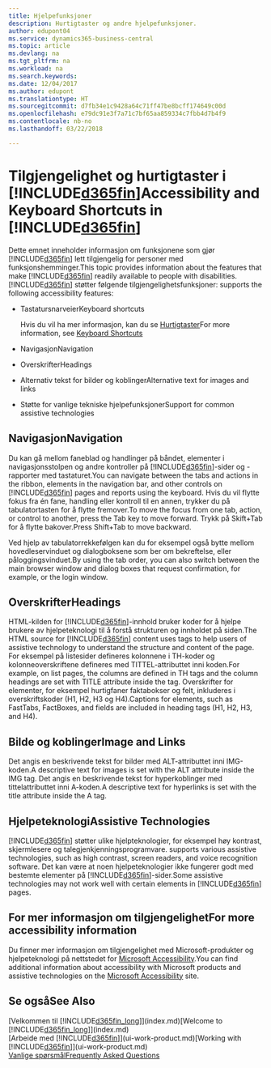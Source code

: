 ```yaml
---
title: Hjelpefunksjoner
description: Hurtigtaster og andre hjelpefunksjoner.
author: edupont04
ms.service: dynamics365-business-central
ms.topic: article
ms.devlang: na
ms.tgt_pltfrm: na
ms.workload: na
ms.search.keywords: 
ms.date: 12/04/2017
ms.author: edupont
ms.translationtype: HT
ms.sourcegitcommit: d7fb34e1c9428a64c71ff47be8bcff174649c00d
ms.openlocfilehash: e79dc91e3f7a71c7bf65aa859334c7fbb4d7b4f9
ms.contentlocale: nb-no
ms.lasthandoff: 03/22/2018

---
```

# <a name="accessibility-and-keyboard-shortcuts-in-included365finincludesd365finmdmd"></a><span data-ttu-id="750f0-103">Tilgjengelighet og hurtigtaster i [!INCLUDE[d365fin](includes/d365fin_md.md)]</span><span class="sxs-lookup"><span data-stu-id="750f0-103">Accessibility and Keyboard Shortcuts in [!INCLUDE[d365fin](includes/d365fin_md.md)]</span></span>
<span data-ttu-id="750f0-104">Dette emnet inneholder informasjon om funksjonene som gjør [!INCLUDE[d365fin](includes/d365fin_md.md)] lett tilgjengelig for personer med funksjonshemminger.</span><span class="sxs-lookup"><span data-stu-id="750f0-104">This topic provides information about the features that make [!INCLUDE[d365fin](includes/d365fin_md.md)] readily available to people with disabilities.</span></span> [!INCLUDE[d365fin](includes/d365fin_md.md)]<span data-ttu-id="750f0-105"> støtter følgende tilgjengelighetsfunksjoner:</span><span class="sxs-lookup"><span data-stu-id="750f0-105"> supports the following accessibility features:</span></span>  

-   <span data-ttu-id="750f0-106">Tastatursnarveier</span><span class="sxs-lookup"><span data-stu-id="750f0-106">Keyboard shortcuts</span></span>

    <span data-ttu-id="750f0-107">Hvis du vil ha mer informasjon, kan du se  [Hurtigtaster](keyboard-shortcuts.md)</span><span class="sxs-lookup"><span data-stu-id="750f0-107">For more information, see [Keyboard Shortcuts](keyboard-shortcuts.md)</span></span>

-   <span data-ttu-id="750f0-108">Navigasjon</span><span class="sxs-lookup"><span data-stu-id="750f0-108">Navigation</span></span>  

-   <span data-ttu-id="750f0-109">Overskrifter</span><span class="sxs-lookup"><span data-stu-id="750f0-109">Headings</span></span>  

-   <span data-ttu-id="750f0-110">Alternativ tekst for bilder og koblinger</span><span class="sxs-lookup"><span data-stu-id="750f0-110">Alternative text for images and links</span></span>  

-   <span data-ttu-id="750f0-111">Støtte for vanlige tekniske hjelpefunksjoner</span><span class="sxs-lookup"><span data-stu-id="750f0-111">Support for common assistive technologies</span></span>  

<!-- moved to separate article
##  <a name="Keyboard"></a> Keyboard Shortcuts in the browser
 [!INCLUDE[d365fin](includes/d365fin_md.md)] supports the keyboard shortcuts that are supported by most web browsers. The keyboard shortcuts described here refer to the U.S. keyboard layout. The layout of the keys on other keyboards may not correspond exactly to the keys on a U.S. keyboard.  

|To do this|Press|  
|----------------|-----------|  
|To move focus to the next or previous control or element on a page, such as buttons, fields, or items in a list.|Tab, Shift+Tab|  
|To enable or access the element or control that is in focus.|Enter|  
|To scroll items up and down in a list.|Up Arrow, Down Arrow|  
|To scroll columns of an item left and right in a list.|Left Arrow, Right Arrow|  
|To open a drop-down list or look up a value for a field.|Alt+Down Arrow|  
|To move focus to the next element outside the list.|Ctrl + Enter|  
|To see the transactions that resulted in a calculated value in a field.|Alt+Right Arrow|  

-->

##  <a name="Navigation"></a> <span data-ttu-id="750f0-112">Navigasjon</span><span class="sxs-lookup"><span data-stu-id="750f0-112">Navigation</span></span>  
 <span data-ttu-id="750f0-113">Du kan gå mellom faneblad og handlinger på båndet, elementer i navigasjonsstolpen og andre kontroller på [!INCLUDE[d365fin](includes/d365fin_md.md)]-sider og -rapporter med tastaturet.</span><span class="sxs-lookup"><span data-stu-id="750f0-113">You can navigate between the tabs and actions in the ribbon, elements in the navigation bar, and other controls on [!INCLUDE[d365fin](includes/d365fin_md.md)] pages and reports using the keyboard.</span></span> <span data-ttu-id="750f0-114">Hvis du vil flytte fokus fra én fane, handling eller kontroll til en annen, trykker du på tabulatortasten for å flytte fremover.</span><span class="sxs-lookup"><span data-stu-id="750f0-114">To move the focus from one tab, action, or control to another, press the Tab key to move forward.</span></span> <span data-ttu-id="750f0-115">Trykk på Skift+Tab for å flytte bakover.</span><span class="sxs-lookup"><span data-stu-id="750f0-115">Press Shift+Tab to move backward.</span></span>  

 <span data-ttu-id="750f0-116">Ved hjelp av tabulatorrekkefølgen kan du for eksempel også bytte mellom hovedleservinduet og dialogboksene som ber om bekreftelse, eller påloggingsvinduet.</span><span class="sxs-lookup"><span data-stu-id="750f0-116">By using the tab order, you can also switch between the main browser window and dialog boxes that request confirmation, for example, or the login window.</span></span>  

##  <a name="Headings"></a> <span data-ttu-id="750f0-117">Overskrifter</span><span class="sxs-lookup"><span data-stu-id="750f0-117">Headings</span></span>  
 <span data-ttu-id="750f0-118">HTML-kilden for [!INCLUDE[d365fin](includes/d365fin_md.md)]-innhold bruker koder for å hjelpe brukere av hjelpeteknologi til å forstå strukturen og innholdet på siden.</span><span class="sxs-lookup"><span data-stu-id="750f0-118">The HTML source for [!INCLUDE[d365fin](includes/d365fin_md.md)] content uses tags to help users of assistive technology to understand the structure and content of the page.</span></span> <span data-ttu-id="750f0-119">For eksempel på listesider defineres kolonnene i TH-koder og kolonneoverskriftene defineres med TITTEL-attributtet inni koden.</span><span class="sxs-lookup"><span data-stu-id="750f0-119">For example, on list pages, the columns are defined in TH tags and the column headings are set with TITLE attribute inside the tag.</span></span> <span data-ttu-id="750f0-120">Overskrifter for elementer, for eksempel hurtigfaner faktabokser og felt, inkluderes i overskriftskoder (H1, H2, H3 og H4).</span><span class="sxs-lookup"><span data-stu-id="750f0-120">Captions for elements, such as FastTabs, FactBoxes, and fields are included in heading tags (H1, H2, H3, and H4).</span></span>  

##  <a name="Images"></a> <span data-ttu-id="750f0-121">Bilde og koblinger</span><span class="sxs-lookup"><span data-stu-id="750f0-121">Image and Links</span></span>  
 <span data-ttu-id="750f0-122">Det angis en beskrivende tekst for bilder med ALT-attributtet inni IMG-koden.</span><span class="sxs-lookup"><span data-stu-id="750f0-122">A descriptive text for images is set with the ALT attribute inside the IMG tag.</span></span> <span data-ttu-id="750f0-123">Det angis en beskrivende tekst for hyperkoblinger med tittelattributtet inni A-koden.</span><span class="sxs-lookup"><span data-stu-id="750f0-123">A descriptive text for hyperlinks is set with the title attribute inside the A tag.</span></span>  

##  <a name="AssistiveTech"></a> <span data-ttu-id="750f0-124">Hjelpeteknologi</span><span class="sxs-lookup"><span data-stu-id="750f0-124">Assistive Technologies</span></span>  
[!INCLUDE[d365fin](includes/d365fin_md.md)]<span data-ttu-id="750f0-125"> støtter ulike hjelpteknologier, for eksempel høy kontrast, skjermlesere og talegjenkjenningsprogramvare.</span><span class="sxs-lookup"><span data-stu-id="750f0-125"> supports various assistive technologies, such as high contrast, screen readers, and voice recognition software.</span></span> <span data-ttu-id="750f0-126">Det kan være at noen hjelpeteknologier ikke fungerer godt med bestemte elementer på [!INCLUDE[d365fin](includes/d365fin_md.md)]-sider.</span><span class="sxs-lookup"><span data-stu-id="750f0-126">Some assistive technologies may not work well with certain elements in [!INCLUDE[d365fin](includes/d365fin_md.md)] pages.</span></span>  

## <a name="for-more-accessibility-information"></a><span data-ttu-id="750f0-127">For mer informasjon om tilgjengelighet</span><span class="sxs-lookup"><span data-stu-id="750f0-127">For more accessibility information</span></span>  
<span data-ttu-id="750f0-128">Du finner mer informasjon om tilgjengelighet med Microsoft-produkter og hjelpeteknologi på nettstedet for [Microsoft Accessibility](http://go.microsoft.com/fwlink/?LinkId=262160).</span><span class="sxs-lookup"><span data-stu-id="750f0-128">You can find additional information about accessibility with Microsoft products and assistive technologies on the [Microsoft Accessibility](http://go.microsoft.com/fwlink/?LinkId=262160) site.</span></span>

## <a name="see-also"></a><span data-ttu-id="750f0-129">Se også</span><span class="sxs-lookup"><span data-stu-id="750f0-129">See Also</span></span>
<span data-ttu-id="750f0-130">[Velkommen til [!INCLUDE[d365fin_long](includes/d365fin_long_md.md)]](index.md)</span><span class="sxs-lookup"><span data-stu-id="750f0-130">[Welcome to [!INCLUDE[d365fin_long](includes/d365fin_long_md.md)]](index.md)</span></span>  
<span data-ttu-id="750f0-131">[Arbeide med [!INCLUDE[d365fin](includes/d365fin_md.md)]](ui-work-product.md)</span><span class="sxs-lookup"><span data-stu-id="750f0-131">[Working with [!INCLUDE[d365fin](includes/d365fin_md.md)]](ui-work-product.md)</span></span>  
[<span data-ttu-id="750f0-132">Vanlige spørsmål</span><span class="sxs-lookup"><span data-stu-id="750f0-132">Frequently Asked Questions</span></span>](across-faq.md)  

